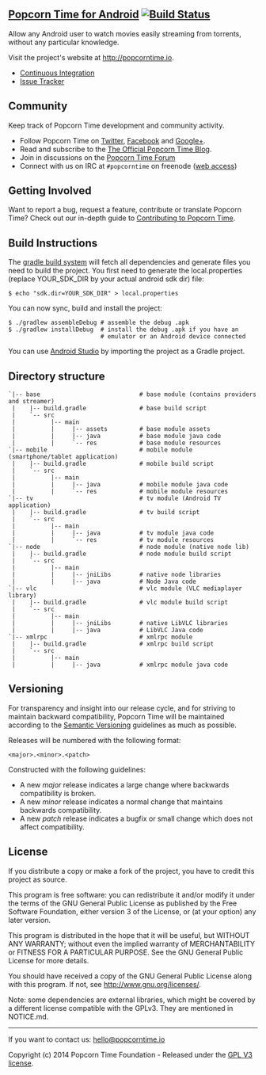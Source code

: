 [Popcorn Time for Android](https://git.popcorntime.io/stash/projects/PA/repos/popcorn-android)  [![Build Status](http://ci.popcorntime.io/buildStatus/icon?job=Popcorn-Android)](http://ci.popcorntime.io/job/Popcorn-Android/)
----

Allow any Android user to watch movies easily streaming from torrents, without any particular knowledge.

Visit the project's website at <http://popcorntime.io>.

* [Continuous Integration](http://ci.popcorntime.io/job/Popcorn-Android/)
* [Issue Tracker](https://git.popcorntime.io/jira/browse/PTA)

## Community

Keep track of Popcorn Time development and community activity.

* Follow Popcorn Time on [Twitter](https://twitter.com/popcorntimetv), [Facebook](https://www.facebook.com/PopcornTimeTv) and [Google+](https://plus.google.com/+Getpopcorntime).
* Read and subscribe to the [The Official Popcorn Time Blog](http://blog.popcorntime.io).
* Join in discussions on the [Popcorn Time Forum](https://discuss.popcorntime.io)
* Connect with us on IRC at `#popcorntime` on freenode ([web access](http://webchat.freenode.net/?channels=popcorntime))

## Getting Involved

Want to report a bug, request a feature, contribute or translate Popcorn Time? Check out our in-depth guide to [Contributing to Popcorn Time](https://git.popcorntime.io/stash/projects/PA/repos/popcorn-android/browse/CONTRIBUTING.md).

## Build Instructions ##

The [gradle build system](http://tools.android.com/tech-docs/new-build-system/user-guide) will fetch all dependencies and generate
files you need to build the project. You first need to generate the
local.properties (replace YOUR_SDK_DIR by your actual android sdk dir)
file:

    $ echo "sdk.dir=YOUR_SDK_DIR" > local.properties

You can now sync, build and install the project:

    $ ./gradlew assembleDebug # assemble the debug .apk
    $ ./gradlew installDebug  # install the debug .apk if you have an
                              # emulator or an Android device connected

You can use [Android Studio](http://developer.android.com/sdk/installing/studio.html) by importing the project as a Gradle project.

## Directory structure ##

    `|-- base                            # base module (contains providers and streamer)
     |    |-- build.gradle               # base build script
     |    `-- src
     |          |-- main
     |          |     |-- assets         # base module assets
     |          |     |-- java           # base module java code
     |          |     `-- res            # base module resources
    `|-- mobile                          # mobile module (smartphone/tablet application)
     |    |-- build.gradle               # mobile build script
     |    `-- src
     |          |-- main
     |          |     |-- java           # mobile module java code
     |          |     `-- res            # mobile module resources
    `|-- tv                              # tv module (Android TV application)
     |    |-- build.gradle               # tv build script
     |    `-- src
     |          |-- main
     |          |     |-- java           # tv module java code
     |          |     `-- res            # tv module resources
    `|-- node                            # node module (native node lib)
     |    |-- build.gradle               # node module build script
     |    `-- src
     |          |-- main
     |          |     |-- jniLibs        # native node libraries
     |          |     |-- java           # Node Java code
    `|-- vlc                             # vlc module (VLC mediaplayer library)
     |    |-- build.gradle               # vlc module build script
     |    `-- src
     |          |-- main
     |          |     |-- jniLibs        # native LibVLC libraries
     |          |     |-- java           # LibVLC Java code
    `|-- xmlrpc                          # xmlrpc module
     |    |-- build.gradle               # xmlrpc build script
     |    `-- src
     |          |-- main
     |          |     |-- java           # xmlrpc module java code

## Versioning

For transparency and insight into our release cycle, and for striving to maintain backward compatibility, Popcorn Time will be maintained according to the [Semantic Versioning](http://semver.org/) guidelines as much as possible.

Releases will be numbered with the following format:

`<major>.<minor>.<patch>`

Constructed with the following guidelines:

* A new *major* release indicates a large change where backwards compatibility is broken.
* A new *minor* release indicates a normal change that maintains backwards compatibility.
* A new *patch* release indicates a bugfix or small change which does not affect compatibility.

## License

If you distribute a copy or make a fork of the project, you have to credit this project as source.

This program is free software: you can redistribute it and/or modify it under the terms of the GNU General Public License as published by the Free Software Foundation, either version 3 of the License, or (at your option) any later version.

This program is distributed in the hope that it will be useful, but WITHOUT ANY WARRANTY; without even the implied warranty of MERCHANTABILITY or FITNESS FOR A PARTICULAR PURPOSE.  See the GNU General Public License for more details.

You should have received a copy of the GNU General Public License along with this program.  If not, see http://www.gnu.org/licenses/.

Note: some dependencies are external libraries, which might be covered by a different license compatible with the GPLv3. They are mentioned in NOTICE.md.

***

If you want to contact us: [hello@popcorntime.io](mailto:hello@popcorntime.io)

Copyright (c) 2014 Popcorn Time Foundation - Released under the [GPL V3 license](https://git.popcorntime.io/stash/projects/PA/repos/popcorn-android/browse/LICENSE.md).